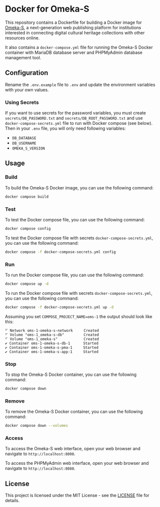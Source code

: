# Docker for Omeka-S

This repository contains a Dockerfile for building a Docker image for [Omeka-S](https://omeka.org/s/), a next-generation web publishing platform for institutions interested in connecting digital cultural heritage collections with other resources online.

It also contains a `docker-compose.yml` file for running the Omeka-S Docker container with MariaDB database server and PHPMyAdmin database management tool.

## Configuration

Rename the `.env.example` file to `.env` and update the environment variables with your own values.

### Using Secrets

If you want to use secrets for the password variables, you must create `secrets/DB_PASSWORD.txt` and `secrets/DB_ROOT_PASSWORD.txt` and use `docker-compose-secrets.yml` file to run with Docker compose (see below). Then in your `.env` file, you will only need following variables:

- `DB_DATABASE`
- `DB_USERNAME`
- `OMEKA_S_VERSION`

## Usage

### Build

To build the Omeka-S Docker image, you can use the following command:

```bash
docker compose build
```

### Test

To test the Docker compose file, you can use the following command:

```bash
docker compose config
```

To test the Docker compose file with secrets `docker-compose-secrets.yml`, you can use the following command:

```bash
docker compose -f docker-compose-secrets.yml config
```

### Run

To run the Docker compose file, you can use the following command:

```bash
docker compose up -d
```

To run the Docker compose file with secrets `docker-compose-secrets.yml`, you can use the following command:

```bash
docker compose -f docker-compose-secrets.yml up -d
```

Assuming you set `COMPOSE_PROJECT_NAME=oms-1` the output should look like this:

```
⠋ Network oms-1-omeka-s-network     Created
⠋ Volume "oms-1_omeka-s-db"         Created
⠋ Volume "oms-1_omeka-s"            Created
✔ Container oms-1-omeka-s-db-1      Started
✔ Container oms-1-omeka-s-pma-1     Started
✔ Container oms-1-omeka-s-app-1     Started
```

### Stop

To stop the Omeka-S Docker container, you can use the following command:

```bash
docker compose down
```

### Remove

To remove the Omeka-S Docker container, you can use the following command:

```bash
docker compose down --volumes
```

### Access

To access the Omeka-S web interface, open your web browser and navigate to `http://localhost:8000`.

To access the PHPMyAdmin web interface, open your web browser and navigate to `http://localhost:8080`.

## License

This project is licensed under the MIT License - see the [LICENSE](LICENSE) file for details.